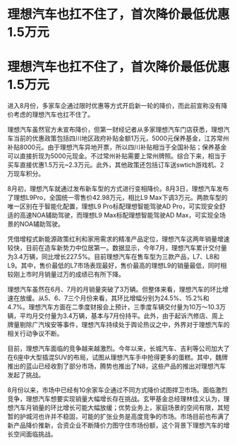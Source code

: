 # 理想汽车也扛不住了，首次降价最低优惠1.5万元

# 理想汽车也扛不住了，首次降价最低优惠1.5万元

进入8月份，多家车企通过限时优惠等方式开启新一轮的降价，而此前宣称没有降价考虑的理想汽车也扛不住了。

理想汽车虽然官方未宣布降价，但第一财经记者从多家理想汽车门店获悉，理想汽车当前的优惠政策包括四川地区政府补贴金额1万元，5000元保养基金，江苏常州补贴8000元。由于理想汽车异地开票，所以四川补贴相当于全国补贴；保养基金可以直接折现为5000元现金。不过常州补贴需要上常州牌照。综合下来，相当于买车直接优惠1.5万元~2.3万元。此外，其他政策还包括订车送swtich游戏机、2万现车积分。

8月初，理想汽车就通过发布新车型的方式进行变相降价。8月3日，理想汽车发布了理想L9Pro，全国统一零售价42.98万元，相比L9
Max下调3万元。两款车型的唯一区别在于智能化配置，理想L9 Pro标配理想智能驾驶AD Pro，可实现安全舒适的高速NOA辅助驾驶，而理想L9
Max标配理想智能驾驶AD Max，可实现全场景的NOA辅助驾驶。

凭借增程式新能源政策红利和家用需求的精准产品定位，理想汽车这两年销量增速较快，目前在造车新势力中位居第一。数据显示，今年7月，理想汽车累计交付量为3.4万辆，同比增长227.5%。目前理想汽车在售车型为三款产品，L7、L8和L9。其中，售价最低的L7市场表现最好，售价最高的理想L9的销量最低，同时相较刚上市时月销量过万的成绩已有所下降。

理想汽车虽然在6月、7月的月销量突破了3万辆。但整体来看，理想汽车的环比增速在放缓。从5、6、7三个月份来看，其环比增幅分别为24.5%、15.2%和4.7%。理想汽车方面在二季度财报会上预计，三季度车辆交付量为10万～10.3万辆，平均月交付量为3.4万辆，基本与7月份持平。此外，由于起诉汽修店、周上牌量剔除广汽埃安等事件，理想汽车持续处于舆论热议之中，外界对于理想汽车的相关行动争议不断。

目前，理想汽车面临的竞争越来越激烈。今年以来，长城汽车、吉利等公司加大了在6座中大型插混SUV的布局，试图从理想汽车手中抢得更多的蛋糕。其中，魏牌推出的蓝山已经收割了部分市场，腾势也推出了N8，这些产品的推出对理想汽车发起了挑战。

8月份以来，市场中已经有10余家车企通过不同方式降价试图捍卫市场。面临激烈竞争，理想汽车想要实现销量大幅增长存在挑战。玄甲基金总经理林佳义认为，理想汽车月销量的环比增长可能大幅放缓；优势业务上，家庭场景的空间有限，其短暂的护城河也许并不稳固，可能的扩张业务是高度竞争的市场。市场目前也布满了新产品降价推新，合资企业不断降价力图守住市场份额，这个背景下理想汽车的增长空间面临挑战。

